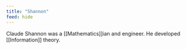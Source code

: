 ```yaml
---
title: "Shannon"
feed: hide
---
```


Claude Shannon was a [[Mathematics]]ian and engineer. He developed [[Information]] theory. 